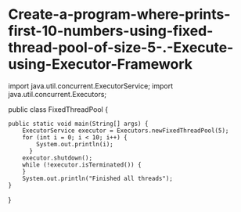 # Create-a-program-where-prints-first-10-numbers-using-fixed-thread-pool-of-size-5-.-Execute-using-Executor-Framework
import java.util.concurrent.ExecutorService;
import java.util.concurrent.Executors;

public class FixedThreadPool {

    public static void main(String[] args) {
        ExecutorService executor = Executors.newFixedThreadPool(5);
        for (int i = 0; i < 10; i++) {
            System.out.println(i);
          }
        executor.shutdown();
        while (!executor.isTerminated()) {
        }
        System.out.println("Finished all threads");
    }
}
